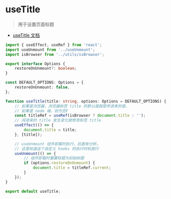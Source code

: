 <!--
 * @Author: HfWang
 * @Date: 2023-06-05 09:09:11
 * @LastEditors: HfWang
 * @LastEditTime: 2023-06-05 09:29:50
 * @FilePath: \hooks-analysis\hooks\ahooks\03-useTitle.md
-->

# useTitle

> 用于设置页面标题

- [useTitle 文档](https://ahooks.js.org/zh-CN/hooks/use-title)

```ts
import { useEffect, useRef } from 'react';
import useUnmount from '../useUnmount';
import isBrowser from '../utils/isBrowser';

export interface Options {
	restoreOnUnmount?: boolean;
}

const DEFAULT_OPTIONS: Options = {
	restoreOnUnmount: false,
};

function useTitle(title: string, options: Options = DEFAULT_OPTIONS) {
	// 如果是浏览器，浏览器标签 title 的默认值就是传进来的值，
	// 如果是 node 端，则为空F
	const titleRef = useRef(isBrowser ? document.title : '');
	// 闯进来的 title 发生变化就修改标签 title
	useEffect(() => {
		document.title = title;
	}, [title]);

	// useUnmount 组件卸载时执行，后面有分析，
	// 这里知道这个自定义 hooks 的执行时机就行
	useUnmount(() => {
		// 组件卸载时重置标题为初始标题
		if (options.restoreOnUnmount) {
			document.title = titleRef.current;
		}
	});
}

export default useTitle;
```
